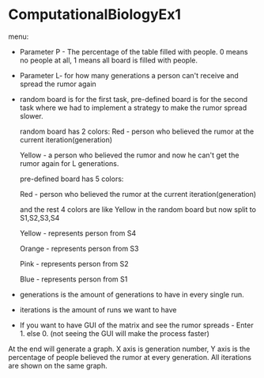 # ComputationalBiologyEx1

menu:
* Parameter P - The percentage of the table filled with people.
0 means no people at all, 1 means all board is filled with people.

* Parameter L- for how many generations a person can't receive and spread the rumor again

* random board is for the first task, pre-defined board is for the second task where we had to implement a strategy to make the rumor spread slower.

  random board has 2 colors:
    Red - person who believed the rumor at the current iteration(generation)

    Yellow - a person who believed the rumor and now he can't get the rumor again for L generations.

  pre-defined board has 5 colors:

    Red - person who believed the rumor at the current iteration(generation)

    and the rest 4 colors are like Yellow in the random board but now split to S1,S2,S3,S4

    Yellow - represents person from S4 

    Orange - represents person from S3

    Pink - represents person from S2

    Blue - represents person from S1

* generations is the amount of generations to have in every single run.

* iterations is the amount of runs we want to have

* If you want to have GUI of the matrix and see the rumor spreads - Enter 1. else 0. (not seeing the GUI will make the process faster)

At the end will generate a graph. X axis is generation number, Y axis is the percentage of people believed the rumor at every generation.
All iterations are shown on the same graph.


